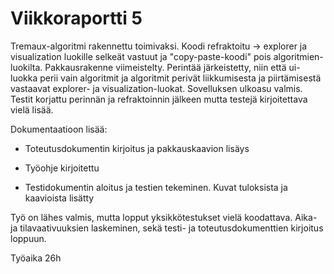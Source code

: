 # Viikkoraportti 5 

Tremaux-algoritmi rakennettu toimivaksi. Koodi refraktoitu -> explorer ja visualization luokille selkeät vastuut ja "copy-paste-koodi" pois algoritmien-luokilta. 
Pakkausrakenne viimeistelty. Perintää järkeistetty, niin että ui-luokka perii vain algoritmit ja algoritmit perivät liikkumisesta ja piirtämisestä 
vastaavat explorer- ja visualization-luokat. Sovelluksen ulkoasu valmis. 
Testit korjattu perinnän ja refraktoinnin jälkeen mutta testejä kirjoitettava vielä lisää.

Dokumentaatioon lisää:

  - Toteutusdokumentin kirjoitus ja pakkauskaavion lisäys

  - Työohje kirjoitettu

  - Testidokumentin aloitus ja testien tekeminen. Kuvat tuloksista ja kaavioista lisätty



Työ on lähes valmis, mutta lopput yksikkötestukset vielä koodattava. Aika- ja tilavaativuuksien laskeminen, sekä testi- ja toteutusdokumenttien kirjoitus loppuun.

Työaika 26h
